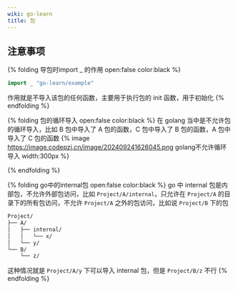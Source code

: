 ```yaml
---
wiki: go-learn
title: 包
---
```


## 注意事项

{% folding 导包时import _ 的作用 open:false color:black %}

```go
import _ "go-learn/example"
```

作用就是不导入该包的任何函数，主要用于执行包的 init 函数，用于初始化
{% endfolding %}

{% folding 包的循环导入 open:false color:black %}
在 golang 当中是不允许包的循环导入，比如 B 包中导入了 A 包的函数，C 包中导入了 B 包的函数，A 包中导入了 C 包的函数
{% image https://image.codepzj.cn/image/202409241626045.png golang不允许循环导入 width:300px %}

{% endfolding %}

{% folding go中的internal包 open:false color:black %}
go 中 internal 包是内部包，不允许外部包访问，比如 `Project/A/internal`，只允许在 `Project/A` 的目录下的所有包访问，不允许 `Project/A` 之外的包访问，比如说 `Project/B` 下的包

```txt
Project/
├── A/
│   ├── internal/
│   │   └── x/
│   └── y/
└── B/
    └── z/
```

这种情况就是 `Project/A/y` 下可以导入 internal 包，但是 `Project/B/z` 不行
{% endfolding %}
